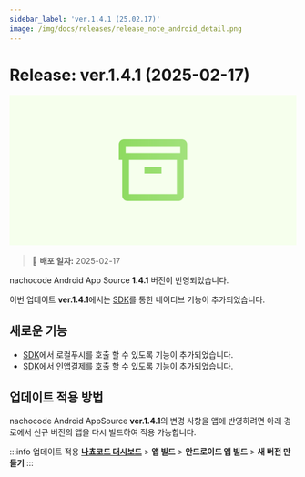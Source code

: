 ```yaml
---
sidebar_label: 'ver.1.4.1 (25.02.17)'
image: /img/docs/releases/release_note_android_detail.png
---
```


# Release: ver.1.4.1 (2025-02-17)

![android_detail](../../../../../static/img/docs/releases/release_note_android_detail.png)

> 🔔 **배포 일자:** 2025-02-17

nachocode Android App Source **1.4.1** 버전이 반영되었습니다.

이번 업데이트 **ver.1.4.1**에서는 [SDK](../../sdk/release-v-1-4-1)를 통한 네이티브 기능이 추가되었습니다.

## 새로운 기능

- [SDK](../../sdk/release-v-1-4-1)에서 로컬푸시를 호출 할 수 있도록 기능이 추가되었습니다.
- [SDK](../../sdk/release-v-1-4-1)에서 인앱결제를 호출 할 수 있도록 기능이 추가되었습니다.

## 업데이트 적용 방법

nachocode Android AppSource **ver.1.4.1**의 변경 사항을 앱에 반영하려면 아래 경로에서 신규 버전의 앱을 다시 빌드하여 적용 가능합니다.

:::info 업데이트 적용
[**나쵸코드 대시보드**](https://nachocode.io/?utm_source=docs&utm_medium=documentation&utm_campaign=devguide) > **앱 빌드** > **안드로이드 앱 빌드** > **새 버전 만들기**
:::
